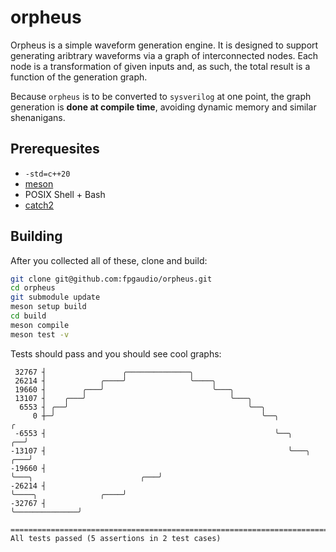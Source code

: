 # orpheus

Orpheus is a simple waveform generation engine. It is designed to support
generating aribtrary waveforms via a graph of interconnected nodes. Each node
is a transformation of given inputs and, as such, the total result is a
function of the generation graph.

Because `orpheus` is to be converted to `sysverilog` at one point, the graph
generation is **done at compile time**, avoiding dynamic memory and similar
shenanigans.

## Prerequesites

* `-std=c++20`
* [meson](https://mesonbuild.com/)
* POSIX Shell + Bash
* [catch2](https://github.com/catchorg/Catch2)

## Building

After you collected all of these, clone and build:

```bash
git clone git@github.com:fpgaudio/orpheus.git
cd orpheus
git submodule update
meson setup build
cd build
meson compile
meson test -v
```

Tests should pass and you should see cool graphs:

```text
 32767 ┤                 ╭──────────────╮                                                                   
 26214 ┤            ╭────╯              ╰────╮                                                              
 19660 ┤        ╭───╯                        ╰───╮                                                          
 13107 ┤    ╭───╯                                ╰───╮                                                      
  6553 ┤ ╭──╯                                        ╰──╮                                                   
     0 ┼─╯                                              ╰──╮                                              ╭ 
 -6553 ┤                                                   ╰──╮                                        ╭──╯ 
-13107 ┤                                                      ╰───╮                                ╭───╯    
-19660 ┤                                                          ╰───╮                        ╭───╯        
-26214 ┤                                                              ╰────╮              ╭────╯            
-32767 ┤                                                                   ╰──────────────╯                 

===============================================================================
All tests passed (5 assertions in 2 test cases)
```
